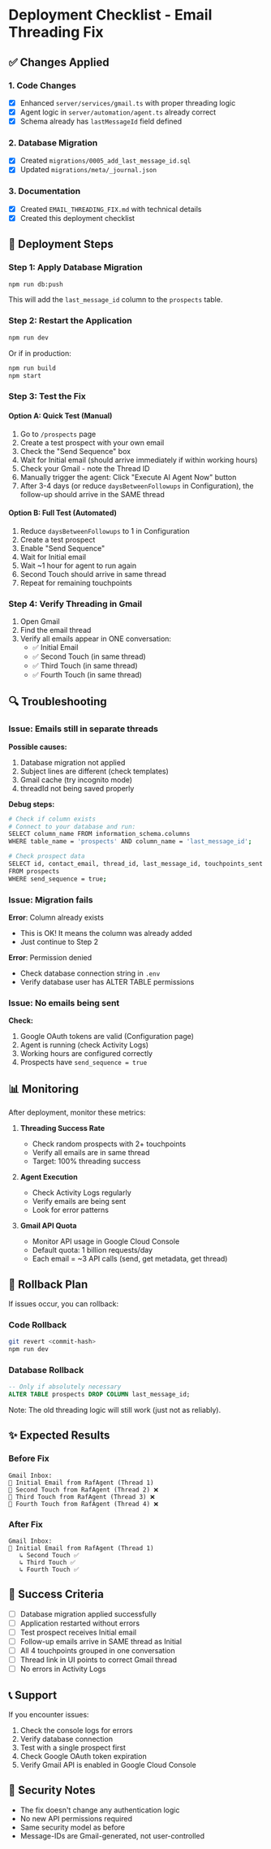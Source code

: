 # Deployment Checklist - Email Threading Fix

## ✅ Changes Applied

### 1. Code Changes
- [x] Enhanced `server/services/gmail.ts` with proper threading logic
- [x] Agent logic in `server/automation/agent.ts` already correct
- [x] Schema already has `lastMessageId` field defined

### 2. Database Migration
- [x] Created `migrations/0005_add_last_message_id.sql`
- [x] Updated `migrations/meta/_journal.json`

### 3. Documentation
- [x] Created `EMAIL_THREADING_FIX.md` with technical details
- [x] Created this deployment checklist

## 🚀 Deployment Steps

### Step 1: Apply Database Migration
```bash
npm run db:push
```

This will add the `last_message_id` column to the `prospects` table.

### Step 2: Restart the Application
```bash
npm run dev
```

Or if in production:
```bash
npm run build
npm start
```

### Step 3: Test the Fix

#### Option A: Quick Test (Manual)
1. Go to `/prospects` page
2. Create a test prospect with your own email
3. Check the "Send Sequence" box
4. Wait for Initial email (should arrive immediately if within working hours)
5. Check your Gmail - note the Thread ID
6. Manually trigger the agent: Click "Execute AI Agent Now" button
7. After 3-4 days (or reduce `daysBetweenFollowups` in Configuration), the follow-up should arrive in the SAME thread

#### Option B: Full Test (Automated)
1. Reduce `daysBetweenFollowups` to 1 in Configuration
2. Create a test prospect
3. Enable "Send Sequence"
4. Wait for Initial email
5. Wait ~1 hour for agent to run again
6. Second Touch should arrive in same thread
7. Repeat for remaining touchpoints

### Step 4: Verify Threading in Gmail
1. Open Gmail
2. Find the email thread
3. Verify all emails appear in ONE conversation:
   - ✅ Initial Email
   - ✅ Second Touch (in same thread)
   - ✅ Third Touch (in same thread)
   - ✅ Fourth Touch (in same thread)

## 🔍 Troubleshooting

### Issue: Emails still in separate threads
**Possible causes:**
1. Database migration not applied
2. Subject lines are different (check templates)
3. Gmail cache (try incognito mode)
4. threadId not being saved properly

**Debug steps:**
```bash
# Check if column exists
# Connect to your database and run:
SELECT column_name FROM information_schema.columns 
WHERE table_name = 'prospects' AND column_name = 'last_message_id';

# Check prospect data
SELECT id, contact_email, thread_id, last_message_id, touchpoints_sent 
FROM prospects 
WHERE send_sequence = true;
```

### Issue: Migration fails
**Error**: Column already exists
- This is OK! It means the column was already added
- Just continue to Step 2

**Error**: Permission denied
- Check database connection string in `.env`
- Verify database user has ALTER TABLE permissions

### Issue: No emails being sent
**Check:**
1. Google OAuth tokens are valid (Configuration page)
2. Agent is running (check Activity Logs)
3. Working hours are configured correctly
4. Prospects have `send_sequence = true`

## 📊 Monitoring

After deployment, monitor these metrics:

1. **Threading Success Rate**
   - Check random prospects with 2+ touchpoints
   - Verify all emails are in same thread
   - Target: 100% threading success

2. **Agent Execution**
   - Check Activity Logs regularly
   - Verify emails are being sent
   - Look for error patterns

3. **Gmail API Quota**
   - Monitor API usage in Google Cloud Console
   - Default quota: 1 billion requests/day
   - Each email = ~3 API calls (send, get metadata, get thread)

## 📝 Rollback Plan

If issues occur, you can rollback:

### Code Rollback
```bash
git revert <commit-hash>
npm run dev
```

### Database Rollback
```sql
-- Only if absolutely necessary
ALTER TABLE prospects DROP COLUMN last_message_id;
```

Note: The old threading logic will still work (just not as reliably).

## ✨ Expected Results

### Before Fix
```
Gmail Inbox:
📧 Initial Email from RafAgent (Thread 1)
📧 Second Touch from RafAgent (Thread 2) ❌
📧 Third Touch from RafAgent (Thread 3) ❌
📧 Fourth Touch from RafAgent (Thread 4) ❌
```

### After Fix
```
Gmail Inbox:
📧 Initial Email from RafAgent (Thread 1)
   ↳ Second Touch ✅
   ↳ Third Touch ✅
   ↳ Fourth Touch ✅
```

## 🎯 Success Criteria

- [ ] Database migration applied successfully
- [ ] Application restarted without errors
- [ ] Test prospect receives Initial email
- [ ] Follow-up emails arrive in SAME thread as Initial
- [ ] All 4 touchpoints grouped in one conversation
- [ ] Thread link in UI points to correct Gmail thread
- [ ] No errors in Activity Logs

## 📞 Support

If you encounter issues:
1. Check the console logs for errors
2. Verify database connection
3. Test with a single prospect first
4. Check Google OAuth token expiration
5. Verify Gmail API is enabled in Google Cloud Console

## 🔐 Security Notes

- The fix doesn't change any authentication logic
- No new API permissions required
- Same security model as before
- Message-IDs are Gmail-generated, not user-controlled

